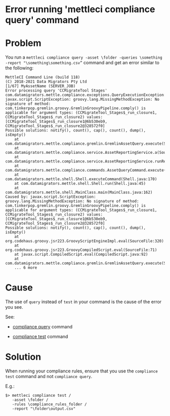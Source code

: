 # Error running 'mettleci compliance query' command

# Problem

You run a `mettleci compliance query -asset \folder -queries \something -report "\something\something.csv”` command and get an error similar to the following:

```
MettleCI Command Line (build 118)
(C) 2018-2021 Data Migrators Pty Ltd
[1/67] MyAssetName (SERVER_JOB)
Error processing query 'CCMigrateTool Stages'
com.datamigrators.mettle.compliance.exceptions.QueryExecutionException: javax.script.ScriptException: groovy.lang.MissingMethodException: No signature of method: com.tinkerpop.gremlin.groovy.GremlinGroovyPipeline.comply() is applicable for argument types: (CCMigrateTool_Stages$_run_closure1, CCMigrateTool_Stages$_run_closure2) values: [CCMigrateTool_Stages$_run_closure1@6b530eb9, CCMigrateTool_Stages$_run_closure2@328572f0]
Possible solutions: notify(), count(), cap(), count(), dump(), isEmpty()
	at com.datamigrators.mettle.compliance.gremlin.GremlinAssetQuery.execute(SourceFile:164)
	at com.datamigrators.mettle.compliance.service.AssetReportingService.a(SourceFile:141)
	at com.datamigrators.mettle.compliance.service.AssetReportingService.runReport(SourceFile:104)
	at com.datamigrators.mettle.compliance.commands.AssetQueryCommand.execute(SourceFile:85)
	at com.datamigrators.mettle.shell.Shell.executeCommand(Shell.java:170)
	at com.datamigrators.mettle.shell.Shell.run(Shell.java:45)
	at com.datamigrators.mettle.shell.MainClass.main(MainClass.java:162)
Caused by: javax.script.ScriptException: groovy.lang.MissingMethodException: No signature of method: com.tinkerpop.gremlin.groovy.GremlinGroovyPipeline.comply() is applicable for argument types: (CCMigrateTool_Stages$_run_closure1, CCMigrateTool_Stages$_run_closure2) values: [CCMigrateTool_Stages$_run_closure1@6b530eb9, CCMigrateTool_Stages$_run_closure2@328572f0]
Possible solutions: notify(), count(), cap(), count(), dump(), isEmpty()
	at org.codehaus.groovy.jsr223.GroovyScriptEngineImpl.eval(SourceFile:320)
	at org.codehaus.groovy.jsr223.GroovyCompiledScript.eval(SourceFile:71)
	at javax.script.CompiledScript.eval(CompiledScript.java:92)
	at com.datamigrators.mettle.compliance.gremlin.GremlinAssetQuery.execute(SourceFile:150)
	... 6 more
```

# Cause

The use of `query` instead of `test` in your command is the cause of the error you see.

See:

*   [compliance query](https://datamigrators.atlassian.net/wiki/spaces/MCIDOC/pages/458556115/Compliance+Query+Command) command
    
*   [compliance test](https://datamigrators.atlassian.net/wiki/spaces/MCIDOC/pages/408322069/Compliance+Test+Command) command
    

# Solution

When running your compliance rules, ensure that you use the `compliance test` command and not `compliance query`.

E.g.:

```
$> mettleci compliance test /
   -asset \folder /
   -rules \compliance_rules_folder /
   -report "\folder\output.csv"
```